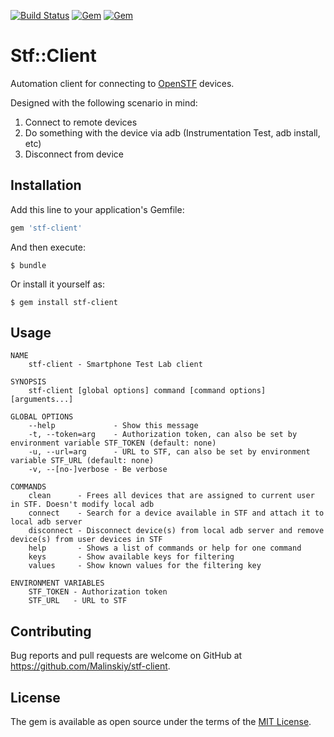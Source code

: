[![Build Status](https://travis-ci.org/Malinskiy/stf-client.svg?branch=master)](https://travis-ci.org/Malinskiy/stf-client)
[![Gem](https://img.shields.io/gem/v/stf-client.svg)](https://rubygems.org/gems/stf-client)
[![Gem](https://img.shields.io/gem/dt/stf-client.svg)](https://rubygems.org/gems/stf-client)

# Stf::Client

Automation client for connecting to [OpenSTF](https://github.com/openstf/stf) devices.

Designed with the following scenario in mind:

1. Connect to remote devices
2. Do something with the device via adb (Instrumentation Test, adb install, etc)
3. Disconnect from device

## Installation

Add this line to your application's Gemfile:

```ruby
gem 'stf-client'
```

And then execute:

    $ bundle

Or install it yourself as:

    $ gem install stf-client

## Usage

```
NAME
    stf-client - Smartphone Test Lab client

SYNOPSIS
    stf-client [global options] command [command options] [arguments...]

GLOBAL OPTIONS
    --help             - Show this message
    -t, --token=arg    - Authorization token, can also be set by environment variable STF_TOKEN (default: none)
    -u, --url=arg      - URL to STF, can also be set by environment variable STF_URL (default: none)
    -v, --[no-]verbose - Be verbose

COMMANDS
    clean      - Frees all devices that are assigned to current user in STF. Doesn't modify local adb
    connect    - Search for a device available in STF and attach it to local adb server
    disconnect - Disconnect device(s) from local adb server and remove device(s) from user devices in STF
    help       - Shows a list of commands or help for one command
    keys       - Show available keys for filtering
    values     - Show known values for the filtering key
    
ENVIRONMENT VARIABLES
    STF_TOKEN - Authorization token 
    STF_URL   - URL to STF 
```

## Contributing

Bug reports and pull requests are welcome on GitHub at https://github.com/Malinskiy/stf-client.

## License

The gem is available as open source under the terms of the [MIT License](http://opensource.org/licenses/MIT).
